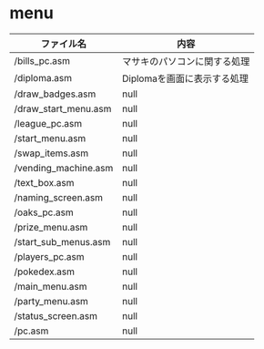 # menu


 ファイル名  |  内容
---- | ----
/bills_pc.asm | マサキのパソコンに関する処理 
/diploma.asm | Diplomaを画面に表示する処理
/draw_badges.asm | null
/draw_start_menu.asm | null
/league_pc.asm | null
/start_menu.asm | null
/swap_items.asm | null
/vending_machine.asm | null
/text_box.asm | null
/naming_screen.asm | null
/oaks_pc.asm | null
/prize_menu.asm | null
/start_sub_menus.asm | null
/players_pc.asm | null
/pokedex.asm | null 
/main_menu.asm | null
/party_menu.asm | null
/status_screen.asm | null
/pc.asm | null